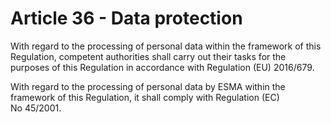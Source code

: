 # Article 36 - Data protection


With regard to the processing of personal data within the framework of this Regulation, competent authorities shall carry out their tasks for the purposes of this Regulation in accordance with Regulation (EU) 2016/679.

With regard to the processing of personal data by ESMA within the framework of this Regulation, it shall comply with Regulation (EC) No 45/2001.
